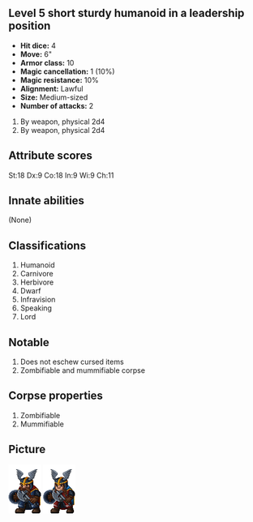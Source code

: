 ## Level 5 short sturdy humanoid in a leadership position

- **Hit dice:** 4
- **Move:** 6"
- **Armor class:** 10
- **Magic cancellation:** 1 (10%)
- **Magic resistance:** 10%
- **Alignment:** Lawful
- **Size:** Medium-sized
- **Number of attacks:** 2
1. By weapon, physical 2d4
2. By weapon, physical 2d4

## Attribute scores

St:18 Dx:9 Co:18 In:9 Wi:9 Ch:11

## Innate abilities

(None)

## Classifications

1. Humanoid
2. Carnivore
3. Herbivore
4. Dwarf
5. Infravision
6. Speaking
7. Lord

## Notable

1. Does not eschew cursed items
2. Zombifiable and mummifiable corpse

## Corpse properties

1. Zombifiable
2. Mummifiable

## Picture

![Dwarf lord](https://github.com/hyvanmielenpelit/GnollHackTileSet/blob/main/Monsters/dwarf_lord/dwarf_lord.png?raw=true) ![Dwarf lady](https://github.com/hyvanmielenpelit/GnollHackTileSet/blob/main/Monsters/dwarf_lord/dwarf_lord_female.png?raw=true)
